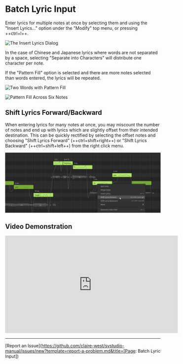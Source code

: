 # Batch Lyric Input

Enter lyrics for multiple notes at once by selecting them and using the "Insert Lyrics..." option under the "Modify" top menu, or pressing ++ctrl+l++.

![The Insert Lyrics Dialog](../img/quickstart/batch-lyrics.png)

In the case of Chinese and Japanese lyrics where words are not separated by a space, selecting "Separate into Characters" will distribute one character per note.

If the "Pattern Fill" option is selected and there are more notes selected than words entered, the lyrics will be repeated.

![Two Words with Pattern Fill](../img/quickstart/lyric-pattern-fill.png)

![Pattern Fill Across Six Notes](../img/quickstart/lyric-pattern-fill-2.png)

## Shift Lyrics Forward/Backward

When entering lyrics for many notes at once, you may miscount the number of notes and end up with lyrics which are slightly offset from their intended destination. This can be quickly rectified by selecting the offset notes and choosing "Shift Lyrics Forward" (++ctrl+shift+right++) or "Shift Lyrics Backward" (++ctrl+shift+left++) from the right click menu.

![Shift Lyrics Forward](../img/advanced/shift-lyrics-forward.png)

## Video Demonstration

<iframe width="560" height="315" src="https://www.youtube-nocookie.com/embed/Gj7UipbHBdw?start=100" title="YouTube video player" frameborder="0" allowfullscreen></iframe>

---

[Report an Issue](https://github.com/claire-west/svstudio-manual/issues/new?template=report-a-problem.md&title=[Page: Batch Lyric Input])